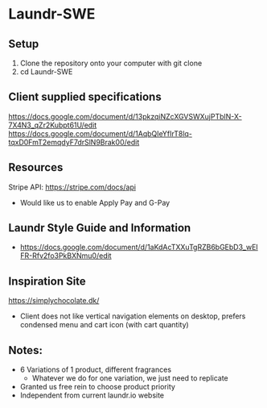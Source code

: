 # Laundr-SWE
## Setup
1. Clone the repository onto your computer with git clone
2. cd Laundr-SWE

## Client supplied specifications
https://docs.google.com/document/d/13pkzqiNZcXGVSWXujPTblN-X-7X4N3_qZr2Kubpt61U/edit
https://docs.google.com/document/d/1AqbQIeYfIrT8lq-tqxD0FmT2emqdyF7drSlN9Brak00/edit

## Resources
Stripe API: https://stripe.com/docs/api
- Would like us to enable Apply Pay and G-Pay

## Laundr Style Guide and Information
- https://docs.google.com/document/d/1aKdAcTXXuTgRZB6bGEbD3_wEIFR-Rfv2fo3PkBXNmu0/edit

## Inspiration Site
https://simplychocolate.dk/
- Client does not like vertical navigation elements on desktop, prefers condensed menu and cart icon (with cart quantity)

## Notes:
- 6 Variations of 1 product, different fragrances
  - Whatever we do for one variation, we just need to replicate
- Granted us free rein to choose product priority
- Independent from current laundr.io website
